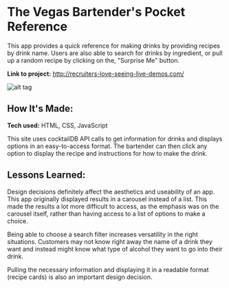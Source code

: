 # The Vegas Bartender's Pocket Reference
This app provides a quick reference for making drinks by providing recipes by drink name.  Users are also able to search for drinks by ingredient, or pull up a random recipe by clicking on the, "Surprise Me" button.

**Link to project:** http://recruiters-love-seeing-live-demos.com/

![alt tag](http://placecorgi.com/1200/650)

## How It's Made:

**Tech used:** HTML, CSS, JavaScript

This site uses cocktailDB API calls to get information for drinks and displays options in an easy-to-access format. The bartender can then click any option to display the recipe and instructions for how to make the drink.

## Lessons Learned:

Design decisions definitely affect the aesthetics and useability of an app. This app originally displayed results in a carousel instead of a list.  This made the results a lot more difficult to access, as the emphasis was on the carousel itself, rather than having access to a list of options to make a choice.

Being able to choose a search filter increases versatility in the right situations. Customers may not know right away the name of a drink they want and instead might know what type of alcohol they want to go into their drink.

Pulling the necessary information and displaying it in a readable format (recipe cards) is also an important design decision.
